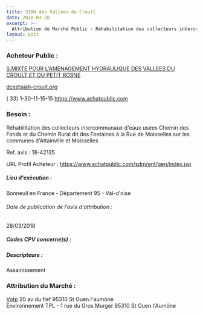 ```yaml
---
title: SIAH des Vallées du Croult
date: 2018-03-28
excerpt: >-
  Attribution de Marché Public - Réhabilitation des collecteurs intercommunaux d'eaux usées Chemin des Fonds et du Chemin Rural dit des Fontaines à la Rue de Moisselles sur les communes d'Attainville et Moisselles
layout: post
---
```


### Acheteur Public : 
<a href="/acheteur-133/siren-200049310"> S.MIXTE POUR L'AMENAGEMENT HYDRAULIQUE DES VALLEES DU CROULT ET DU PETIT ROSNE</a><br/>



dce@siah-croult.org

( 33) 1-30-11-15-15
https://www.achatpublic.com
### Besoin :

Réhabilitation des collecteurs intercommunaux d'eaux usées Chemin des Fonds et du Chemin Rural dit des Fontaines à la Rue de Moisselles sur les communes d'Attainville et Moisselles

Ref. avis : 18-42135

URL Profil Acheteur : https://www.achatpublic.com/sdm/ent/gen/index.jsp

##### Lieu d'exécution :

Bonneuil en France - Département 95 - Val-d'oise

###### Date de publication de l'avis d'attribution : 
28/03/2018

##### Codes CPV concerné(s) :

##### Descripteurs :
Assainissement <br/>

### Attribution du Marché :
<a href="/entreprise-548/siren-338242746"> Votp</a>    20 av du fief 95310 St Ouen l'aumône <br/>
Environnement TPL - 1 rue du Gros Murger 95310 St Ouen l'Aumône <br/>
